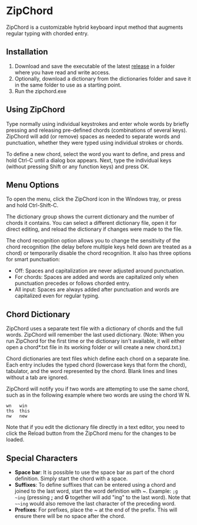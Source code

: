 # ZipChord
ZipChord is a customizable hybrid keyboard input method that augments regular typing with chorded entry.

## Installation
1. Download and save the executable of the latest [release](https://github.com/psoukie/zipchord/releases) in a folder where you have read and write access.
2. Optionally, download a dictionary from the dictionaries folder and save it in the same folder to use as a starting point.
3. Run the zipchord.exe

## Using ZipChord
Type normally using individual keystrokes and enter whole words by briefly pressing and releasing pre-defined chords (combinations of several keys). ZipChord will add (or remove) spaces as needed to separate words and punctuation, whether they were typed using individual strokes or chords.

To define a new chord, select the word you want to define, and press and hold Ctrl-C until a dialog box appears. Next, type the individual keys (without pressing Shift or any function keys) and press OK.

## Menu Options
To open the menu, click the ZipChord icon in the Windows tray, or press and hold Ctrl-Shift-C.

The dictionary group shows the current dictionary and the number of chords it contains. You can select a different dictionary file, open it for direct editing, and reload the dictionary if changes were made to the file.

The chord recognition option allows you to change the sensitivity of the chord recognition (the delay before multiple keys held down are treated as a chord) or temporarily disable the chord recognition. It also has three options for smart punctuation:

* Off: Spaces and capitalization are never adjusted around punctuation.
* For chords: Spaces are added and words are capitalized only when punctuation precedes or follows chorded entry.
* All input: Spaces are always added after punctuation and words are capitalized even for regular typing.

## Chord Dictionary
ZipChord uses a separate text file with a dictionary of chords and the full words. ZipChord will remember the last used dictionary. (Note: When you run ZipChord for the first time or the dictionary isn't available, it will either open a chord*.txt file in its working folder or will create a new chord.txt.)

Chord dictionaries are text files which define each chord on a separate line. Each entry includes the typed chord (lowercase keys that form the chord), tabulator, and the word represented by the chord. Blank lines and lines without a tab are ignored.

ZipChord will notify you if two words are attempting to use the same chord, such as in the following example where two words are using the chord W N.
```
wn   win
ths  this
nw   new
```
Note that if you edit the dictionary file directly in a text editor, you need to click the Reload button from the ZipChord menu for the changes to be loaded.

## Special Characters
* **Space bar**: It is possible to use the space bar as part of the chord definition. Simply start the chord with a space.
* **Suffixes**: To define suffixes that can be entered using a chord and joined to the last word, start the word definition with ~. Example: `;g  ~ing` (pressing **;** and **G** together will add "ing" to the last word). Note that `~~ing` would also remove the last character of the preceding word.
* **Prefixes**: For prefixes, place the ~ at the end of the prefix. This will ensure there will be no space after the chord.
